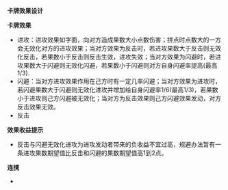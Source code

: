 **卡牌效果设计**  

**卡牌效果**

 - 进攻：进攻效果如字面，向对方造成果数大小点数伤害；拼点时点数大的一方会无效化对方的进攻效果；当对方效果为反击时，若进攻果数大于反击则无效化反击，若果数小于反击则反击生效，进攻失效；当对方效果为闪避时，若进攻果数大于闪避则无效化闪避，若果数小于闪避则对方自身闪避率提高(最高1/3).
 - 闪避：当对方进攻效果作用在己方时有一定几率闪避；当对方效果为进攻时，若闪避果数大于闪避则无效化进攻并增加给自身闪避率1/6(最高1/3)，若果数小于进攻则己方闪避被无效化；当对方为反击效果则己方闪避效果发动，对方反击效果无效。
 - 反击

**效果收益提示**

- 反击与闪避无效化进攻为进攻发动者带来的负收益不宜过高，规避办法暂有一条进攻果数期望值比反击和闪避的果数期望值高1到2点。

**连携**

- 